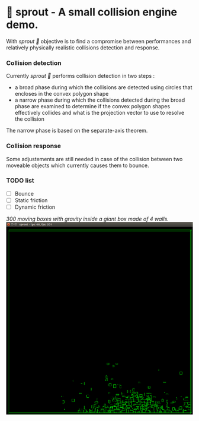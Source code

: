 # 🌱 sprout - A small collision engine demo.
With _sprout 🌱_ objective is to find a compromise between performances and relatively physically realistic collisions detection and response.

### Collision detection
Currently _sprout 🌱_ performs collision detection in two steps :
  - a broad phase during which the collisions are detected using circles that encloses in the convex polygon shape
  - a narrow phase during which the collisions detected during the broad phase are examined to determine if the convex polygon shapes effectively collides and what is the projection vector to use to resolve the collision

The narrow phase is based on the separate-axis theorem.

### Collision response
Some adjustements are still needed in case of the collision between two moveable objects which currently causes them to bounce.

### TODO list
- [ ] Bounce
- [ ] Static friction
- [ ] Dynamic friction

_300 moving boxes with gravity inside a giant box made of 4 walls._
![A box made of 4 walls with 300 small boxes inside](https://raw.githubusercontent.com/Qu3tzal/sprout/master/sproutdemo.png)
